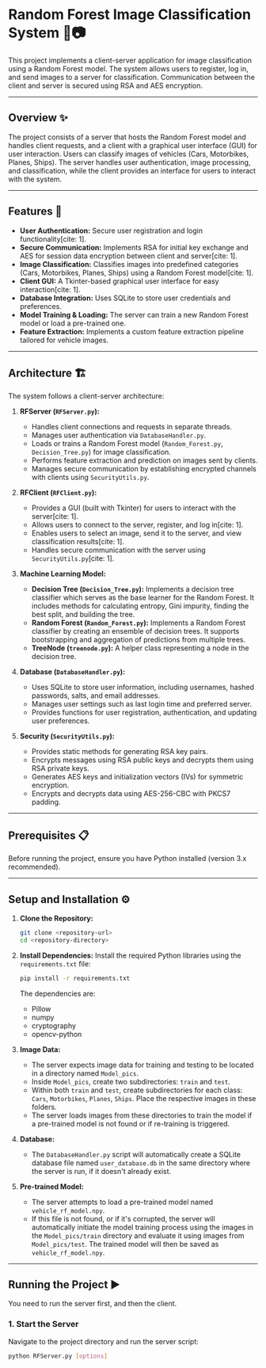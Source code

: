 # Random Forest Image Classification System 🌳📷

This project implements a client-server application for image classification using a Random Forest model. The system allows users to register, log in, and send images to a server for classification. Communication between the client and server is secured using RSA and AES encryption.

---

## Overview ✨

The project consists of a server that hosts the Random Forest model and handles client requests, and a client with a graphical user interface (GUI) for user interaction. Users can classify images of vehicles (Cars, Motorbikes, Planes, Ships). The server handles user authentication, image processing, and classification, while the client provides an interface for users to interact with the system.

---

## Features 🚀

* **User Authentication:** Secure user registration and login functionality[cite: 1].
* **Secure Communication:** Implements RSA for initial key exchange and AES for session data encryption between client and server[cite: 1].
* **Image Classification:** Classifies images into predefined categories (Cars, Motorbikes, Planes, Ships) using a Random Forest model[cite: 1].
* **Client GUI:** A Tkinter-based graphical user interface for easy interaction[cite: 1].
* **Database Integration:** Uses SQLite to store user credentials and preferences.
* **Model Training & Loading:** The server can train a new Random Forest model or load a pre-trained one.
* **Feature Extraction:** Implements a custom feature extraction pipeline tailored for vehicle images.

---

## Architecture 🏗️

The system follows a client-server architecture:

1.  **RFServer (`RFServer.py`):**
    * Handles client connections and requests in separate threads.
    * Manages user authentication via `DatabaseHandler.py`.
    * Loads or trains a Random Forest model (`Random_Forest.py`, `Decision_Tree.py`) for image classification.
    * Performs feature extraction and prediction on images sent by clients.
    * Manages secure communication by establishing encrypted channels with clients using `SecurityUtils.py`.

2.  **RFClient (`RFClient.py`):**
    * Provides a GUI (built with Tkinter) for users to interact with the server[cite: 1].
    * Allows users to connect to the server, register, and log in[cite: 1].
    * Enables users to select an image, send it to the server, and view classification results[cite: 1].
    * Handles secure communication with the server using `SecurityUtils.py`[cite: 1].

3.  **Machine Learning Model:**
    * **Decision Tree (`Decision_Tree.py`):** Implements a decision tree classifier which serves as the base learner for the Random Forest. It includes methods for calculating entropy, Gini impurity, finding the best split, and building the tree.
    * **Random Forest (`Random_Forest.py`):** Implements a Random Forest classifier by creating an ensemble of decision trees. It supports bootstrapping and aggregation of predictions from multiple trees.
    * **TreeNode (`treenode.py`):** A helper class representing a node in the decision tree.

4.  **Database (`DatabaseHandler.py`):**
    * Uses SQLite to store user information, including usernames, hashed passwords, salts, and email addresses.
    * Manages user settings such as last login time and preferred server.
    * Provides functions for user registration, authentication, and updating user preferences.

5.  **Security (`SecurityUtils.py`):**
    * Provides static methods for generating RSA key pairs.
    * Encrypts messages using RSA public keys and decrypts them using RSA private keys.
    * Generates AES keys and initialization vectors (IVs) for symmetric encryption.
    * Encrypts and decrypts data using AES-256-CBC with PKCS7 padding.

---

## Prerequisites 📋

Before running the project, ensure you have Python installed (version 3.x recommended).

---

## Setup and Installation ⚙️

1.  **Clone the Repository:**
    ```bash
    git clone <repository-url>
    cd <repository-directory>
    ```

2.  **Install Dependencies:**
    Install the required Python libraries using the `requirements.txt` file:
    ```bash
    pip install -r requirements.txt
    ```
    The dependencies are:
    * Pillow
    * numpy
    * cryptography
    * opencv-python

3.  **Image Data:**
    * The server expects image data for training and testing to be located in a directory named `Model_pics`.
    * Inside `Model_pics`, create two subdirectories: `train` and `test`.
    * Within both `train` and `test`, create subdirectories for each class: `Cars`, `Motorbikes`, `Planes`, `Ships`. Place the respective images in these folders.
    * The server loads images from these directories to train the model if a pre-trained model is not found or if re-training is triggered.

4.  **Database:**
    * The `DatabaseHandler.py` script will automatically create a SQLite database file named `user_database.db` in the same directory where the server is run, if it doesn't already exist.

5.  **Pre-trained Model:**
    * The server attempts to load a pre-trained model named `vehicle_rf_model.npy`.
    * If this file is not found, or if it's corrupted, the server will automatically initiate the model training process using the images in the `Model_pics/train` directory and evaluate it using images from `Model_pics/test`. The trained model will then be saved as `vehicle_rf_model.npy`.

---

## Running the Project ▶️

You need to run the server first, and then the client.

### 1. Start the Server

Navigate to the project directory and run the server script:
```bash
python RFServer.py [options]
